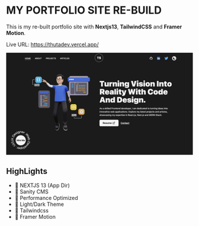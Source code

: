 # MY PORTFOLIO SITE RE-BUILD

This is my re-built portfolio site with **Nextjs13**, **TailwindCSS** and **Framer Motion**.

Live URL: <https://thutadev.vercel.app/>

![ThutaDev](/public/demo.png)

## HighLights

- 🚀 NEXTJS 13 (App Dir)
- 🚀 Sanity CMS
- 🚀 Performance Optimized
- 🚀 Light/Dark Theme
- 🚀 Tailwindcss
- 🚀 Framer Motion
